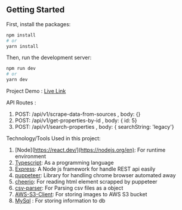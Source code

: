 ## Getting Started

First, install the packages:

```bash
npm install
# or
yarn install
```

Then, run the development server:

```bash
npm run dev
# or
yarn dev
```

Project Demo : [Live Link](http://3.219.85.76/)

API Routes : 
1. POST: /api/v1/scrape-data-from-sources , body: {}
2. POST: /api/v1/get-properties-by-id , body: { id: 5}
3. POST: /api/v1/search-properties , body: { searchString: 'legacy'}

Technology/Tools Used in this project:
1. [Node](https://react.dev/](https://nodejs.org/en): For runtime environment
2. [Typescript](https://www.typescriptlang.org/):  As a programming language
3. [Express](https://expressjs.com/en/starter/installing.html): A Node js framework for handle REST api easily
4. [puppeteer](https://pptr.dev/): Library for handling chrome browser automated away
5. [cheerio](https://cheerio.js.org/): For reading html element scrapped by puppeteer
6. [csv-parser](https://www.npmjs.com/package/csv-parser): For Parsing csv files as a object
7. [AWS-S3-Client](https://docs.aws.amazon.com/AWSJavaScriptSDK/v3/latest/clients/client-s3/): For storing images to AWS S3 bucket
8. [MySql](https://dev.mysql.com/doc/) : For storing information to db

